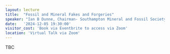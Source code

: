 ```yaml
---
layout: lecture
title:  "Fossil and Mineral Fakes and Forgeries"
speaker: "Ian B Dunne, Chairman- Southampton Mineral and Fossil Society"
date:   '2024-12-05 19:30:00'
visitor_cost: 'Book via Eventbrite to access via Zoom'
location: 'Virtual Talk via Zoom'
---
```

TBC